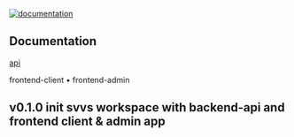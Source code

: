[![documentation](https://github.com/bongoman-by/svvs/actions/workflows/generateDocs.yml/badge.svg)](https://github.com/bongoman-by/svvs/actions/workflows/generateDocs.yml)

## Documentation

[api](https://bongoman-by.github.io/svvs/api/)

frontend-client • frontend-admin

## v0.1.0 init svvs workspace with backend-api and frontend client & admin app

